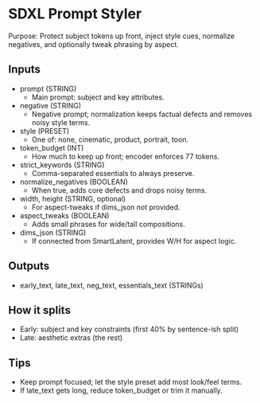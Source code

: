 # SDXL Prompt Styler

Purpose: Protect subject tokens up front, inject style cues, normalize negatives, and optionally tweak phrasing by aspect.

## Inputs

- prompt (STRING)
  - Main prompt: subject and key attributes.
- negative (STRING)
  - Negative prompt; normalization keeps factual defects and removes noisy style terms.
- style (PRESET)
  - One of: none, cinematic, product, portrait, toon.
- token_budget (INT)
  - How much to keep up front; encoder enforces 77 tokens.
- strict_keywords (STRING)
  - Comma-separated essentials to always preserve.
- normalize_negatives (BOOLEAN)
  - When true, adds core defects and drops noisy terms.
- width, height (STRING, optional)
  - For aspect-tweaks if dims_json not provided.
- aspect_tweaks (BOOLEAN)
  - Adds small phrases for wide/tall compositions.
- dims_json (STRING)
  - If connected from SmartLatent, provides W/H for aspect logic.

## Outputs

- early_text, late_text, neg_text, essentials_text (STRINGs)

## How it splits

- Early: subject and key constraints (first 40% by sentence-ish split)
- Late: aesthetic extras (the rest)

## Tips

- Keep prompt focused; let the style preset add most look/feel terms.
- If late_text gets long, reduce token_budget or trim it manually.
